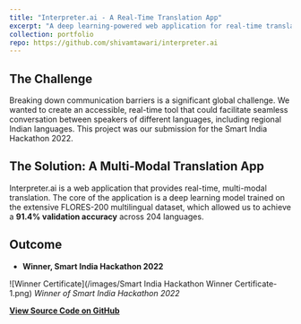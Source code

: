 ```yaml
---
title: "Interpreter.ai - A Real-Time Translation App"
excerpt: "A deep learning-powered web application for real-time translation across 204 languages, developed as a winning entry for the Smart India Hackathon 2022."
collection: portfolio
repo: https://github.com/shivamtawari/interpreter.ai
---
```


## The Challenge

Breaking down communication barriers is a significant global challenge. We wanted to create an accessible, real-time tool that could facilitate seamless conversation between speakers of different languages, including regional Indian languages. This project was our submission for the Smart India Hackathon 2022.

## The Solution: A Multi-Modal Translation App

Interpreter.ai is a web application that provides real-time, multi-modal translation. The core of the application is a deep learning model trained on the extensive FLORES-200 multilingual dataset, which allowed us to achieve a **91.4% validation accuracy** across 204 languages.

## Outcome

- **Winner, Smart India Hackathon 2022**

![Winner Certificate](/images/Smart India Hackathon Winner Certificate-1.png)
*Winner of Smart India Hackathon 2022*

**[View Source Code on GitHub](https://github.com/shivamtawari/interpreter.ai)**
